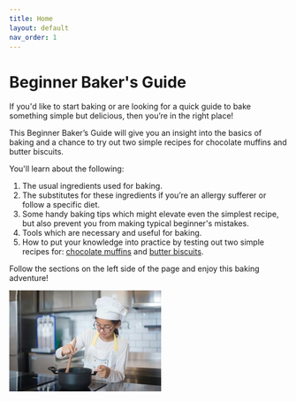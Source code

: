 ```yaml
---
title: Home
layout: default
nav_order: 1
---
```



<h1>Beginner Baker's Guide</h1>

If you'd like to start baking or are looking for a quick guide to bake something simple but delicious, then you’re in the right place!

This Beginner Baker’s Guide will give you an insight into the basics of baking and a chance to try out two simple recipes for chocolate muffins and butter biscuits.

You'll learn about the following:

1. The usual ingredients used for baking.
2. The substitutes for these ingredients if you’re an allergy sufferer or follow a specific diet. 
3. Some handy baking tips which might elevate even the simplest recipe, but also prevent you from making typical beginner's mistakes.
4. Tools which are necessary and useful for baking. 
5. How to put your knowledge into practice by testing out two simple recipes for: [chocolate muffins](https://izathewriter.github.io/Beginner-Baker-s-Guide/Chocolate%20Muffins%20Recipe.html) and [butter biscuits](https://izathewriter.github.io/Beginner-Baker-s-Guide/Butter%20Biscuits%20Recipe.html).

Follow the sections on the left side of the page and enjoy this baking adventure! 


![A young girl wearing a chef's hat](small_size_young_girl_cooking.jpg)

